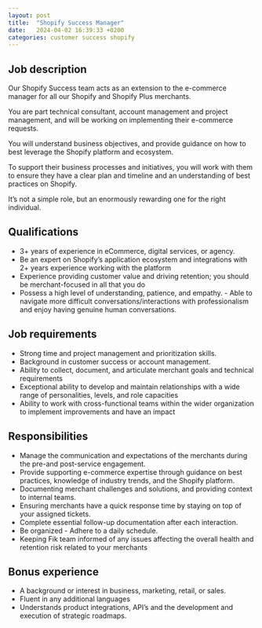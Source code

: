 ```yaml
---
layout: post
title:  "Shopify Success Manager"
date:   2024-04-02 16:39:33 +0200
categories: customer success shopify
---
```


## Job description
Our Shopify Success team acts as an extension to the e-commerce manager ​​for all our Shopify and Shopify Plus merchants.

You are part technical consultant, account management and project management, and will be working on implementing their e-commerce requests.

You will understand business objectives, and provide guidance on how to best leverage the Shopify platform and ecosystem.

To support their business processes and initiatives, you will work with them to ensure they have a clear plan and timeline and an understanding of best practices on Shopify.

It’s not a simple role, but an enormously rewarding one for the right individual.



## Qualifications

 - 3+ years of experience in eCommerce, digital services, or agency.
 - Be an expert on Shopify’s application ecosystem and integrations with 2+ years experience working with the platform
 - Experience providing customer value and driving retention; you should be merchant-focused in all that you do
 - Possess a high level of understanding, patience, and empathy.  - Able to navigate more difficult conversations/interactions with professionalism and enjoy having genuine human conversations.


## Job requirements
 - Strong time and project management and prioritization skills.
 - Background in customer success or account management.
 - Ability to collect, document, and articulate merchant goals and technical requirements
 - Exceptional ability to develop and maintain relationships with a wide range of personalities, levels, and role capacities
 - Ability to work with cross-functional teams within the wider organization to implement improvements and have an impact

## Responsibilities
 - Manage the communication and expectations of the merchants during the pre-and post-service engagement.
 - Provide supporting e-commerce expertise through guidance on best practices, knowledge of industry trends, and the Shopify platform.
 - Documenting merchant challenges and solutions, and providing context to internal teams.
 - Ensuring merchants have a quick response time by staying on top of your assigned tickets.
 - Complete essential follow-up documentation after each interaction.
 - Be organized - Adhere to a daily schedule.
 - Keeping Fik team informed of any issues affecting the overall health and retention risk related to your merchants

## Bonus experience
 - A background or interest in business, marketing, retail, or sales.
 - Fluent in any additional languages
 - Understands product integrations, API’s and the development and execution of strategic roadmaps.

